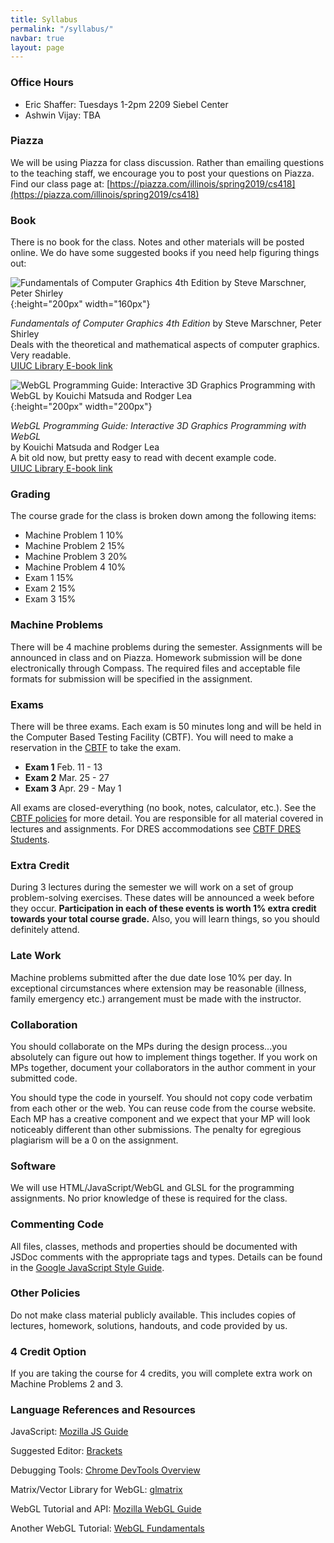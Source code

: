 ```yaml
---
title: Syllabus
permalink: "/syllabus/"
navbar: true
layout: page
---
```


### Office Hours ###
+ Eric Shaffer: Tuesdays 1-2pm 2209 Siebel Center
+ Ashwin Vijay: TBA

### Piazza ###
We will be using Piazza for class discussion. Rather than emailing questions to the teaching staff, we encourage you to post your questions on Piazza. 
Find our class page at:  [https://piazza.com/illinois/spring2019/cs418](https://piazza.com/illinois/spring2019/cs418)

### Book ###
There is no book for the class. Notes and other materials will be posted online.
We do have some suggested books if you need help figuring things out:

![Fundamentals of Computer Graphics 4th Edition by Steve Marschner, Peter Shirley](/assets/img/shirley.jpg){:height="200px" width="160px"}

_Fundamentals of Computer Graphics 4th Edition_ by Steve Marschner, Peter Shirley  
Deals with the theoretical and mathematical aspects of computer graphics. Very readable.  
[UIUC Library E-book link](https://vufind.carli.illinois.edu/vf-uiu/Record/uiu_8503840)

![WebGL Programming Guide: Interactive 3D Graphics Programming with WebGL by Kouichi Matsuda and Rodger Lea](/assets/img/wengl1.jpg){:height="200px" width="200px"}

_WebGL Programming Guide: Interactive 3D Graphics Programming with WebGL_  
by Kouichi Matsuda and Rodger Lea  
A bit old now, but pretty easy to read with decent example code.   
[UIUC Library E-book link](https://vufind.carli.illinois.edu/vf-uiu/Record/uiu_8494400)  

### Grading ###
The course grade for the class is broken down among the following items:

+ Machine Problem 1	 10%
+ Machine Problem 2	 15%
+ Machine Problem 3	 20%
+ Machine Problem 4	 10%
+ Exam 1	 15%
+ Exam 2 	15%
+ Exam 3	 15%
 
### Machine Problems ###
There will be 4 machine problems during the semester. Assignments will be announced in class and on Piazza. Homework submission will be done electronically through Compass. The required files and acceptable file formats for submission will be specified in the assignment.

### Exams ###
There will be three exams. Each exam is 50 minutes long and will be held in the Computer Based Testing Facility (CBTF). You will need to make a reservation in the [CBTF](https://cbtf.engr.illinois.edu) to take the exam. 
 
+ **Exam 1** Feb. 11 - 13
+ **Exam 2** Mar. 25 - 27
+ **Exam 3** Apr. 29 - May 1

All exams are closed-everything (no book, notes, calculator, etc.). See the [CBTF policies](https://cbtf.engr.illinois.edu/for-students/policies.html) for more detail. You are responsible for all material covered in lectures and assignments. For DRES accommodations see [CBTF DRES Students](https://cbtf.engr.illinois.edu/for-students/dres-students.html).

### Extra Credit ###
During 3 lectures during the semester we will work on a set of group problem-solving exercises. These dates will be announced a week before they occur. **Participation in each of these events is worth 1% extra credit towards your total course grade.** Also, you will learn things, so you should definitely attend.

### Late Work ###
Machine problems submitted after the due date lose 10% per day. In exceptional circumstances where extension may be reasonable (illness, family emergency etc.) arrangement must be made with the instructor.

### Collaboration ###
You should collaborate on the MPs during the design process...you absolutely can figure out how to implement things together. If you work on MPs together, document your collaborators in the author comment in your submitted code.

You should type the code in yourself. You should not copy code verbatim from each other or the web. You can reuse code from the course website. Each MP has a creative component and we expect that your MP will look noticeably different than other submissions. The penalty for egregious plagiarism will be a 0 on the assignment. 

### Software ###
We will use HTML/JavaScript/WebGL and GLSL for the programming assignments. No prior knowledge of these is required for the class.

### Commenting Code ###
All files, classes, methods and properties should be documented with JSDoc comments with the appropriate tags and types.
Details can be found in the [Google JavaScript Style Guide](https://google.github.io/styleguide/jsguide.html#jsdoc).

### Other Policies ###
Do not make class material publicly available. This includes copies of lectures, homework, solutions, handouts, and code provided by us.

### 4 Credit Option ###
If you are taking the course for 4 credits, you will complete extra work on Machine Problems 2 and  3.

### Language References and Resources ###

JavaScript: [Mozilla JS Guide](https://developer.mozilla.org/en-US/docs/Web/JavaScript)
 
Suggested Editor: [Brackets](http://brackets.io/)
 
Debugging Tools: [Chrome DevTools Overview](https://developers.google.com/web/tools/chrome-devtools/)
 
Matrix/Vector Library for WebGL: [glmatrix](http://glmatrix.net/)
 
WebGL Tutorial and API: [Mozilla WebGL Guide](https://developer.mozilla.org/en-US/docs/Web/API/WebGL_API)

Another WebGL Tutorial: [WebGL Fundamentals](http://webglfundamentals.org/)
 


